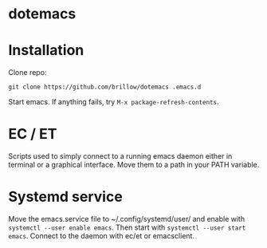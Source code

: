 # dotemacs

# Installation
Clone repo:

    git clone https://github.com/brillow/dotemacs .emacs.d

Start emacs. If anything fails, try `M-x package-refresh-contents`.

# EC / ET
Scripts used to simply connect to a running emacs daemon either in terminal or a graphical interface. Move them to a path in your PATH variable.

# Systemd service
Move the emacs.service file to ~/.config/systemd/user/ and enable with `systemctl --user enable emacs`. Then start with `systemctl --user start emacs`. Connect to the daemon with ec/et or emacsclient.
